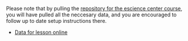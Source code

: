 Please note that by pulling the [repository for the escience center course](https://github.com/esciencecenter-digital-skills/image-processing), you will have pulled all the neccesary data, and you are encouraged to follow up to date setup instructions there.

* [Data for lesson online](https://figshare.com/articles/dataset/Data_Carpentry_Image_Processing_Data_beta_/19260677)

